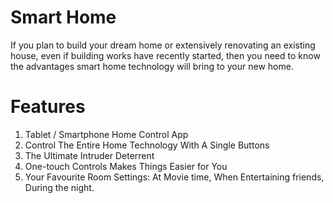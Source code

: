 # Smart Home
If you plan to build your dream home or extensively renovating an existing house, even if building works have recently started, then you need to know the advantages smart home technology will bring to your new home.
# Features
1. Tablet / Smartphone Home Control App
2. Control The Entire Home Technology With A Single Buttons
3. The Ultimate Intruder Deterrent
4. One-touch Controls Makes Things Easier for You
5. Your Favourite Room Settings: At Movie time, When Entertaining friends, During the night.

